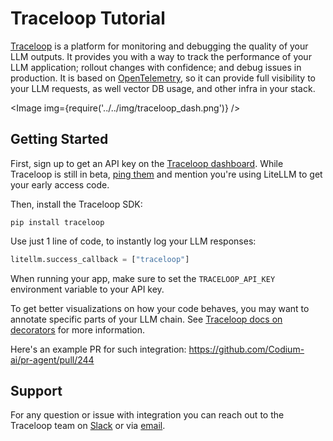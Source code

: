 # Traceloop Tutorial

[Traceloop](https://traceloop.com) is a platform for monitoring and debugging the quality of your LLM outputs.
It provides you with a way to track the performance of your LLM application; rollout changes with confidence; and debug issues in production.
It is based on [OpenTelemetry](https://opentelemetry.io), so it can provide full visibility to your LLM requests, as well vector DB usage, and other infra in your stack.

<Image img={require('../../img/traceloop_dash.png')} />

## Getting Started

First, sign up to get an API key on the [Traceloop dashboard](https://app.traceloop.com).
While Traceloop is still in beta, [ping them](nir@traceloop.com) and mention you're using LiteLLM to get your early access code.

Then, install the Traceloop SDK:

```
pip install traceloop
```

Use just 1 line of code, to instantly log your LLM responses:

```python
litellm.success_callback = ["traceloop"]
```

When running your app, make sure to set the `TRACELOOP_API_KEY` environment variable to your API key.

To get better visualizations on how your code behaves, you may want to annotate specific parts of your LLM chain. See [Traceloop docs on decorators](https://traceloop.com/docs/python-sdk/decorators) for more information.

Here's an example PR for such integration: https://github.com/Codium-ai/pr-agent/pull/244

## Support

For any question or issue with integration you can reach out to the Traceloop team on [Slack](https://join.slack.com/t/traceloopcommunity/shared_invite/zt-1plpfpm6r-zOHKI028VkpcWdobX65C~g) or via [email](mailto:dev@traceloop.com).
